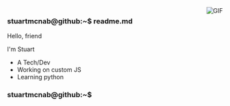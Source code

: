 <img align="right" alt="GIF" src="https://media.giphy.com/media/sFTWiBKYYWKVa/giphy.gif" />

### stuartmcnab@github:~$ readme.md
        
Hello, friend

I'm Stuart

-  A Tech/Dev
-  Working on custom JS
-  Learning python


### stuartmcnab@github:~$

<!--
**stuartmcnab/stuartmcnab** is a ✨ _special_ ✨ repository because its `README.md` (this file) appears on your GitHub profile.

Here are some ideas to get you started:

- 🔭 I’m currently working on ...
- 🌱 I’m currently learning ...
- 👯 I’m looking to collaborate on ...
- 🤔 I’m looking for help with ...
- 💬 Ask me about ...
- 📫 How to reach me: ...
- 😄 Pronouns: ...
- ⚡ Fun fact: ...
-->
